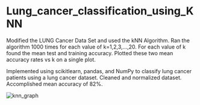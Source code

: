 # Lung_cancer_classification_using_KNN
Modified the LUNG Cancer Data Set and used the kNN Algorithm. Ran the algorithm 1000 times for each value of k=1,2,3,...,20. 
For each value of k found the mean test and training accuracy. Plotted these two mean accuracy rates vs k on a single plot. 

Implemented using scikitlearn, pandas, and NumPy to classify lung cancer patients using a lung cancer dataset. 
Cleaned and normalized dataset. Accomplished mean accuracy of 82%.

![knn_graph](https://user-images.githubusercontent.com/56888881/155180030-05513773-c026-46a6-85eb-4df0a9a9de7d.PNG)
